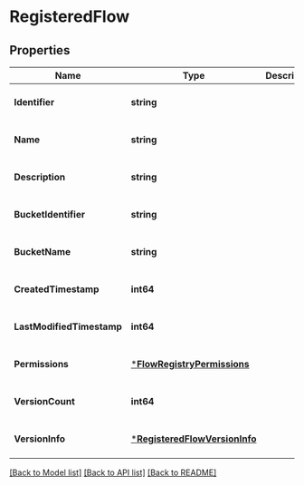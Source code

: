 # RegisteredFlow

## Properties
Name | Type | Description | Notes
------------ | ------------- | ------------- | -------------
**Identifier** | **string** |  | [optional] [default to null]
**Name** | **string** |  | [optional] [default to null]
**Description** | **string** |  | [optional] [default to null]
**BucketIdentifier** | **string** |  | [optional] [default to null]
**BucketName** | **string** |  | [optional] [default to null]
**CreatedTimestamp** | **int64** |  | [optional] [default to null]
**LastModifiedTimestamp** | **int64** |  | [optional] [default to null]
**Permissions** | [***FlowRegistryPermissions**](FlowRegistryPermissions.md) |  | [optional] [default to null]
**VersionCount** | **int64** |  | [optional] [default to null]
**VersionInfo** | [***RegisteredFlowVersionInfo**](RegisteredFlowVersionInfo.md) |  | [optional] [default to null]

[[Back to Model list]](../README.md#documentation-for-models) [[Back to API list]](../README.md#documentation-for-api-endpoints) [[Back to README]](../README.md)


